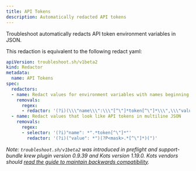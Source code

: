 ```yaml
---
title: API Tokens
description: Automatically redacted API tokens
---
```


Troubleshoot automatically redacts API token environment variables in JSON. 

This redaction is equivalent to the following redact yaml:

```yaml
apiVersion: troubleshoot.sh/v1beta2
kind: Redactor
metadata:
  name: API Tokens
spec:
  redactors:
  - name: Redact values for environment variables with names beginning with 'token'
    removals:
      regex:
      - redactor: '(?i)(\\\"name\\\":\\\"[^\"]*token[^\"]*\\\",\\\"value\\\":\\\")(?P<mask>[^\"]*)(\\\"'
  - name: Redact values that look like API tokens in multiline JSON
    removals:
      regex:
      - selector: '(?i)"name": *".*token[^\"]*"'
        redactor: '(?i)("value": *")(?P<mask>.*[^\"]*)(")'
```

*Note: `troubleshoot.sh/v1beta2` was introduced in preflight and support-bundle krew plugin version 0.9.39 and Kots version 1.19.0. Kots vendors should [read the guide to maintain backwards compatibility](/v1beta2/).*
